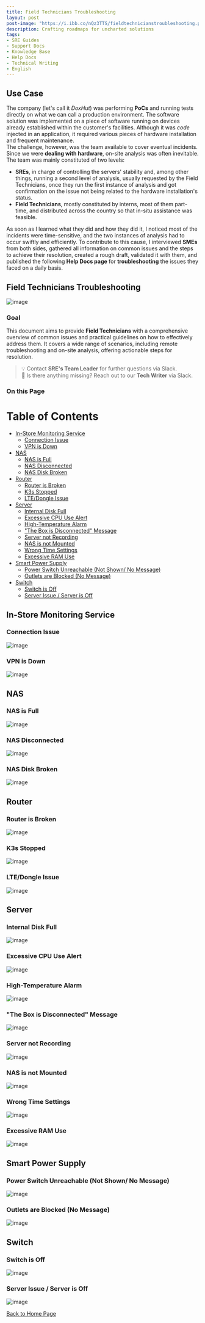 ```yaml
---
title: Field Technicians Troubleshooting
layout: post
post-image: "https://i.ibb.co/nQz3TTS/fieldtechnicianstroubleshooting.png"
description: Crafting roadmaps for uncharted solutions
tags:
- SRE Guides
- Support Docs
- Knowledge Base
- Help Docs
- Technical Writing
- English
---
```

<!-- Google tag (gtag.js) -->
<script async src="https://www.googletagmanager.com/gtag/js?id=G-J0NKP19PLY"></script>
<script>
  window.dataLayer = window.dataLayer || [];
  function gtag(){dataLayer.push(arguments);}
  gtag('js', new Date());

  gtag('config', 'G-J0NKP19PLY');
</script>

## Use Case

The company (let's call it _DoxHut_) was performing **PoCs** and running tests directly on what we can call a production environment. The software solution was implemented on a piece of software running on devices already established within the customer's facilities. Although it was _code_ injected in an application, it required various pieces of hardware installation and frequent maintenance. <br>
The challenge, however, was the team available to cover eventual incidents. Since we were **dealing with hardware**, on-site analysis was often inevitable. The team was mainly constituted of two levels: <br>
- **SREs**, in charge of controlling the servers' stability and, among other things, running a second level of analysis, usually requested by the Field Technicians, once they run the first instance of analysis and got confirmation on the issue not being related to the hardware installation's status. <br>
- **Field Technicians**, mostly constituted by interns, most of them part-time, and distributed across the country so that in-situ assistance was feasible. <br>

As soon as I learned what they did and how they did it, I noticed most of the incidents were time-sensitive, and the two instances of analysis had to occur swiftly and efficiently. To contribute to this cause, I interviewed **SMEs** from both sides, gathered all information on common issues and the steps to achieve their resolution, created a rough draft, validated it with them, and published the following **Help Docs page** for **troubleshooting** the issues they faced on a daily basis.


## Field Technicians Troubleshooting

![image](/assets/images/images-projectdesk-intro.png)

### Goal

This document aims to provide **Field Technicians** with a comprehensive overview of common issues and practical guidelines on how to effectively address them. It covers a wide range of scenarios, including remote troubleshooting and on-site analysis, offering actionable steps for resolution.

> 💡 Contact **SRE's Team Leader** for further questions via Slack.<br>
> 📡 Is there anything missing? Reach out to our **Tech Writer** via Slack.

### On this Page

# Table of Contents

- [In-Store Monitoring Service](#in-store-monitoring-service)
  - [Connection Issue](#connection-issue)
  - [VPN is Down](#vpn-is-down)
- [NAS](#nas)
  - [NAS is Full](#nas-is-full)
  - [NAS Disconnected](#nas-disconnected)
  - [NAS Disk Broken](#nas-disk-broken)
- [Router](#router)
  - [Router is Broken](#router-is-broken)
  - [K3s Stopped](#k3s-stopped)
  - [LTE/Dongle Issue](#ltedongle-issue)
- [Server](#server)
  - [Internal Disk Full](#internal-disk-full)
  - [Excessive CPU Use Alert](#excessive-cpu-use-alert)
  - [High-Temperature Alarm](#high-temperature-alarm)
  - ["The Box is Disconnected" Message](#the-box-is-disconnected-message)
  - [Server not Recording](#server-not-recording)
  - [NAS is not Mounted](#nas-is-not-mounted)
  - [Wrong Time Settings](#wrong-time-settings)
  - [Excessive RAM Use](#excessive-ram-use)
- [Smart Power Supply](#smart-power-supply)
  - [Power Switch Unreachable (Not Shown/ No Message)](#power-switch-unreachable-not-shown-no-message)
  - [Outlets are Blocked (No Message)](#outlets-are-blocked-no-message)
- [Switch](#switch)
  - [Switch is Off](#switch-is-off)
  - [Server Issue / Server is Off](#server-issue--server-is-off)

## In-Store Monitoring Service
### Connection Issue

![image](/assets/images/images-fieldtechnicians-in-store1.png)

### VPN is Down

![image](/assets/images/images-fieldtechnicians-in-store2.png)

## NAS
### NAS is Full

![image](/assets/images/images-fieldtechnicians-nas1.png)

### NAS Disconnected

![image](/assets/images/images-fieldtechnicians-nas2.png)

### NAS Disk Broken

![image](/assets/images/images-fieldtechnicians-nas3.png)

## Router
### Router is Broken

![image](/assets/images/images-fieldtechnicians-router1.png)

### K3s Stopped 

![image](/assets/images/images-fieldtechnicians-router2.png)

### LTE/Dongle Issue

![image](/assets/images/images-fieldtechnicians-router3.png)

## Server
### Internal Disk Full

![image](/assets/images/images-fieldtechnicians-server1.png)

### Excessive CPU Use Alert

![image](/assets/images/images-fieldtechnicians-server2.png)

### High-Temperature Alarm

![image](/assets/images/images-fieldtechnicians-server3.png)

### "The Box is Disconnected" Message

![image](/assets/images/images-fieldtechnicians-server4.png)

### Server not Recording

![image](/assets/images/images-fieldtechnicians-server5.png)

### NAS is not Mounted

![image](/assets/images/images-fieldtechnicians-server6.png)

### Wrong Time Settings

![image](/assets/images/images-fieldtechnicians-server7.png)

### Excessive RAM Use

![image](/assets/images/images-fieldtechnicians-server8.png)

## Smart Power Supply
### Power Switch Unreachable (Not Shown/ No Message)

![image](/assets/images/images-fieldtechnicians-powersupply1.png)

### Outlets are Blocked (No Message)

![image](/assets/images/images-fieldtechnicians-powersupply2.png)

## Switch
### Switch is Off

![image](/assets/images/images-fieldtechnicians-switch1.png)

### Server Issue / Server is Off

![image](/assets/images/images-fieldtechnicians-switch2.png)

[Back to Home Page](/)